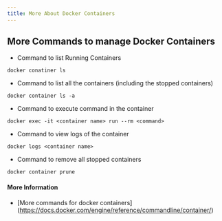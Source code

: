 ```yaml
---
title: More About Docker Containers
---
```


## More Commands to manage Docker Containers

* Command to list Running Containers

```
docker conatiner ls

```

* Command to list all the containers (including the stopped containers)

```
docker container ls -a 

```

* Command to execute command in the container

```
docker exec -it <container name> run --rm <command>

```

* Command to view logs of the container 

```
docker logs <container name>

```

* Command to remove all stopped containers

```
docker container prune

```

#### More Information
- [More commands for docker containers]
(https://docs.docker.com/engine/reference/commandline/container/)
